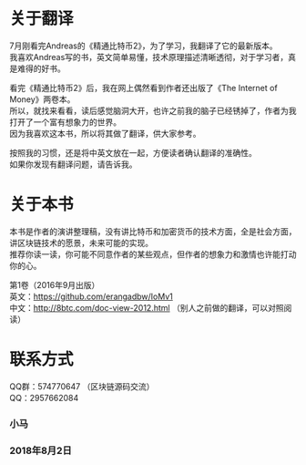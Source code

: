# 关于翻译
7月刚看完Andreas的《精通比特币2》，为了学习，我翻译了它的最新版本。<br>
我喜欢Andreas写的书，英文简单易懂，技术原理描述清晰透彻，对于学习者，真是难得的好书。

看完《精通比特币2》后，我在网上偶然看到作者还出版了《The Internet of Money》两卷本。<br>
所以，就找来看看，读后感觉脑洞大开，也许之前我的脑子已经锈掉了，作者为我打开了一个富有想象力的世界。<br>
因为我喜欢这本书，所以将其做了翻译，供大家参考。

按照我的习惯，还是将中英文放在一起，方便读者确认翻译的准确性。<br>
如果你发现有翻译问题，请告诉我。

# 关于本书
本书是作者的演讲整理稿，没有讲比特币和加密货币的技术方面，全是社会方面，讲区块链技术的愿景，未来可能的实现。<br>
推荐你读一读，你可能不同意作者的某些观点，但作者的想象力和激情也许能打动你的心。<br>

第1卷（2016年9月出版）<br>
英文：https://github.com/erangadbw/IoMv1<br>
中文：http://8btc.com/doc-view-2012.html   （别人之前做的翻译，可以对照阅读）

# 联系方式
QQ群：574770647 （区块链源码交流）</br>
QQ：2957662084 

### 小马 
### 2018年8月2日

